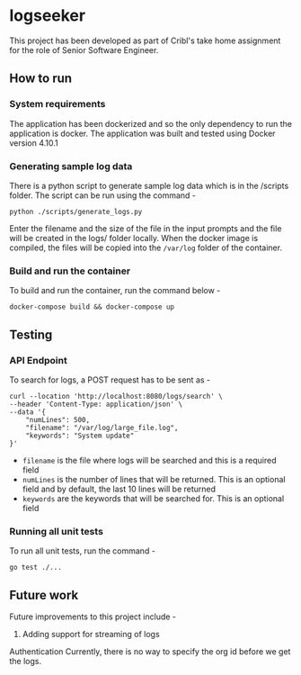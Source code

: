 # logseeker
This project has been developed as part of Cribl's take home assignment for the role of Senior Software Engineer.

## How to run

### System requirements 
The application has been dockerized and so the only dependency to run the application is docker. The application was built and tested using Docker version 4.10.1

### Generating sample log data
There is a python script to generate sample log data which is in the /scripts folder. The script can be run using the command - 

```
python ./scripts/generate_logs.py
```

Enter the filename and the size of the file in the input prompts and the file will be created in the logs/ folder locally. When the docker image is compiled, the files will be copied into the `/var/log` folder of the container.

### Build and run the container
To build and run the container, run the command below -
```
docker-compose build && docker-compose up
```

## Testing
### API Endpoint
To search for logs, a POST request has to be sent as - 
```
curl --location 'http://localhost:8080/logs/search' \
--header 'Content-Type: application/json' \
--data '{
    "numLines": 500,
    "filename": "/var/log/large_file.log",
    "keywords": "System update"
}'
```

* `filename` is the file where logs will be searched and this is a required field
* `numLines` is the number of lines that will be returned. This is an optional field and by default, the last 10 lines will be returned
* `keywords` are the keywords that will be searched for. This is an optional field

### Running all unit tests
To run all unit tests, run the command -
```
go test ./...
```

## Future work

Future improvements to this project include - 

1. Adding support for streaming of logs

Authentication
Currently, there is no way to specify the org id before we get the logs. 